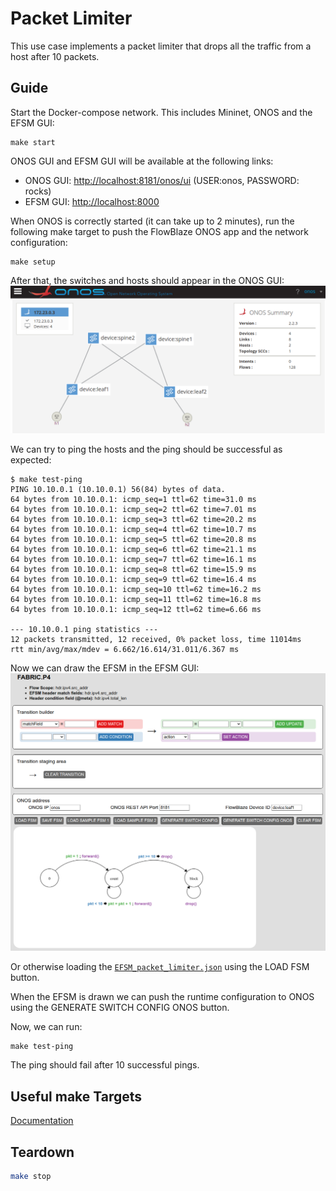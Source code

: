 # Packet Limiter
This use case implements a packet limiter that drops all the traffic from a host
after 10 packets.

## Guide

Start the Docker-compose network. This includes Mininet, ONOS and the EFSM GUI:
```
make start
```
ONOS GUI and EFSM GUI will be available at the following links:
- ONOS GUI: [http://localhost:8181/onos/ui](http://localhost:8181/onos/ui) 
(USER:onos, PASSWORD: rocks)
- EFSM GUI: [http://localhost:8000](http://localhost:8000)

When ONOS is correctly started (it can take up to 2 minutes), run the following
make target to push the FlowBlaze ONOS app and the network configuration:
```
make setup
```

After that, the switches and hosts should appear in the ONOS GUI:
![](packet_limiter_onos_gui.png)

We can try to ping the hosts and the ping should be successful as expected:
```
$ make test-ping 
PING 10.10.0.1 (10.10.0.1) 56(84) bytes of data.
64 bytes from 10.10.0.1: icmp_seq=1 ttl=62 time=31.0 ms
64 bytes from 10.10.0.1: icmp_seq=2 ttl=62 time=7.01 ms
64 bytes from 10.10.0.1: icmp_seq=3 ttl=62 time=20.2 ms
64 bytes from 10.10.0.1: icmp_seq=4 ttl=62 time=10.7 ms
64 bytes from 10.10.0.1: icmp_seq=5 ttl=62 time=20.8 ms
64 bytes from 10.10.0.1: icmp_seq=6 ttl=62 time=21.1 ms
64 bytes from 10.10.0.1: icmp_seq=7 ttl=62 time=16.1 ms
64 bytes from 10.10.0.1: icmp_seq=8 ttl=62 time=15.9 ms
64 bytes from 10.10.0.1: icmp_seq=9 ttl=62 time=16.4 ms
64 bytes from 10.10.0.1: icmp_seq=10 ttl=62 time=16.2 ms
64 bytes from 10.10.0.1: icmp_seq=11 ttl=62 time=16.8 ms
64 bytes from 10.10.0.1: icmp_seq=12 ttl=62 time=6.66 ms

--- 10.10.0.1 ping statistics ---
12 packets transmitted, 12 received, 0% packet loss, time 11014ms
rtt min/avg/max/mdev = 6.662/16.614/31.011/6.367 ms

```
Now we can draw the EFSM in the EFSM GUI:
![](packet_limiter_efsm_gui.png)

Or otherwise loading the [`EFSM_packet_limiter.json`](EFSM_packet_limiter.json)
using the LOAD FSM button.

When the EFSM is drawn we can push the runtime configuration to ONOS using the 
GENERATE SWITCH CONFIG ONOS button.

Now, we can run:
```
make test-ping
```
The ping should fail after 10 successful pings.

## Useful make Targets
[Documentation](../../docs/useful_make_targets.md)


## Teardown
```bash
make stop
```
